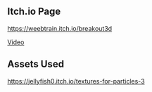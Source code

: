 ## Itch.io Page
https://weebtrain.itch.io/breakout3d

[Video](https://youtu.be/BuxtEKiOp8c)

## Assets Used
https://jellyfish0.itch.io/textures-for-particles-3
